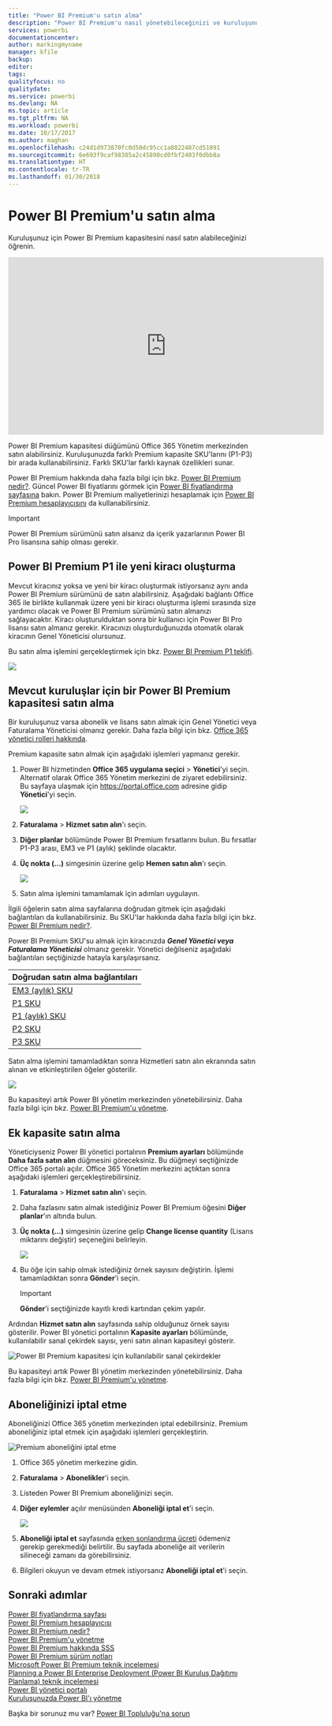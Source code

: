 ```yaml
---
title: "Power BI Premium'u satın alma"
description: "Power BI Premium'u nasıl yönetebileceğinizi ve kuruluşunuzun tamamı için içeriğe nasıl erişebileceğinizi öğrenin."
services: powerbi
documentationcenter: 
author: markingmyname
manager: kfile
backup: 
editor: 
tags: 
qualityfocus: no
qualitydate: 
ms.service: powerbi
ms.devlang: NA
ms.topic: article
ms.tgt_pltfrm: NA
ms.workload: powerbi
ms.date: 10/17/2017
ms.author: maghan
ms.openlocfilehash: c24d1d973870fc0d50dc95cc1a8822487cd51091
ms.sourcegitcommit: 6e693f9caf98385a2c45890cd0fbf2403f0dbb8a
ms.translationtype: HT
ms.contentlocale: tr-TR
ms.lasthandoff: 01/30/2018
---
```

# <a name="how-to-purchase-power-bi-premium"></a>Power BI Premium'u satın alma
Kuruluşunuz için Power BI Premium kapasitesini nasıl satın alabileceğinizi öğrenin.

<iframe width="640" height="360" src="https://www.youtube.com/embed/NkvYs5Qp4iA?rel=0&amp;showinfo=0" frameborder="0" allowfullscreen></iframe>

Power BI Premium kapasitesi düğümünü Office 365 Yönetim merkezinden satın alabilirsiniz. Kuruluşunuzda farklı Premium kapasite SKU'larını (P1-P3) bir arada kullanabilirsiniz. Farklı SKU'lar farklı kaynak özellikleri sunar.

Power BI Premium hakkında daha fazla bilgi için bkz. [Power BI Premium nedir?](service-premium.md). Güncel Power BI fiyatlarını görmek için [Power BI fiyatlandırma sayfasına](https://powerbi.microsoft.com/pricing/) bakın. Power BI Premium maliyetlerinizi hesaplamak için [Power BI Premium hesaplayıcısını](https://powerbi.microsoft.com/calculator/) da kullanabilirsiniz.

> [!IMPORTANT]
> Power BI Premium sürümünü satın alsanız da içerik yazarlarının Power BI Pro lisansına sahip olması gerekir.
> 
> 

## <a name="create-a-new-tenant-with-power-bi-premium-p1"></a>Power BI Premium P1 ile yeni kiracı oluşturma
Mevcut kiracınız yoksa ve yeni bir kiracı oluşturmak istiyorsanız aynı anda Power BI Premium sürümünü de satın alabilirsiniz. Aşağıdaki bağlantı Office 365 ile birlikte kullanmak üzere yeni bir kiracı oluşturma işlemi sırasında size yardımcı olacak ve Power BI Premium sürümünü satın almanızı sağlayacaktır. Kiracı oluşturulduktan sonra bir kullanıcı için Power BI Pro lisansı satın almanız gerekir. Kiracınızı oluşturduğunuzda otomatik olarak kiracının Genel Yöneticisi olursunuz.

Bu satın alma işlemini gerçekleştirmek için bkz. [Power BI Premium P1 teklifi](https://signup.microsoft.com/Signup?OfferId=b3ec5615-cc11-48de-967d-8d79f7cb0af1).

![](media/service-admin-premium-purchase/premium-purchase-with-tenant.png)

## <a name="purchase-a-power-bi-premium-capacity-for-an-existing-organization"></a>Mevcut kuruluşlar için bir Power BI Premium kapasitesi satın alma
Bir kuruluşunuz varsa abonelik ve lisans satın almak için Genel Yönetici veya Faturalama Yöneticisi olmanız gerekir. Daha fazla bilgi için bkz. [Office 365 yönetici rolleri hakkında](https://support.office.com/article/About-Office-365-admin-roles-da585eea-f576-4f55-a1e0-87090b6aaa9d).

Premium kapasite satın almak için aşağıdaki işlemleri yapmanız gerekir.

1. Power BI hizmetinden **Office 365 uygulama seçici** > **Yönetici**'yi seçin. Alternatif olarak Office 365 Yönetim merkezini de ziyaret edebilirsiniz. Bu sayfaya ulaşmak için https://portal.office.com adresine gidip **Yönetici**'yi seçin.
   
    ![](media/service-admin-premium-purchase/o365-app-picker.png)
2. **Faturalama** > **Hizmet satın alın**'ı seçin.
3. **Diğer planlar** bölümünde Power BI Premium fırsatlarını bulun. Bu fırsatlar P1-P3 arası, EM3 ve P1 (aylık) şeklinde olacaktır.
4. **Üç nokta (...)** simgesinin üzerine gelip **Hemen satın alın**'ı seçin.
   
    ![](media/service-admin-premium-purchase/premium-purchase.png)
5. Satın alma işlemini tamamlamak için adımları uygulayın.

İlgili öğelerin satın alma sayfalarına doğrudan gitmek için aşağıdaki bağlantıları da kullanabilirsiniz. Bu SKU'lar hakkında daha fazla bilgi için bkz. [Power BI Premium nedir?](service-premium.md#premiumskus).

Power BI Premium SKU'su almak için kiracınızda ***Genel Yönetici veya Faturalama Yöneticisi*** olmanız gerekir. Yönetici değilseniz aşağıdaki bağlantıları seçtiğinizde hatayla karşılaşırsanız.

| Doğrudan satın alma bağlantıları |
| --- |
| [EM3 (aylık) SKU](https://portal.office.com/commerce/completeorder.aspx?OfferId=4004702D-749C-4F74-BF47-3048F1833780&adminportal=1) |
| [P1 SKU](https://portal.office.com/commerce/completeorder.aspx?OfferId=b3ec5615-cc11-48de-967d-8d79f7cb0af1&adminportal=1) |
| [P1 (aylık) SKU](https://portal.office.com/commerce/completeorder.aspx?OfferId=E4C8EDD3-74A1-4D42-A738-C647972FBE81&adminportal=1) |
| [P2 SKU](https://portal.office.com/commerce/completeorder.aspx?OfferId=062F2AA7-B4BC-4B0E-980F-2072102D8605&adminportal=1) |
| [P3 SKU](https://portal.office.com/commerce/completeorder.aspx?OfferId=40c7d673-375c-42a1-84ca-f993a524fed0&adminportal=1) |

Satın alma işlemini tamamladıktan sonra Hizmetleri satın alın ekranında satın alınan ve etkinleştirilen öğeler gösterilir.

![](media/service-admin-premium-purchase/premium-purchased.png)

Bu kapasiteyi artık Power BI yönetim merkezinden yönetebilirsiniz. Daha fazla bilgi için bkz. [Power BI Premium'u yönetme](service-admin-premium-manage.md).

## <a name="purchase-more-capacities"></a>Ek kapasite satın alma
Yöneticiyseniz Power BI yönetici portalının **Premium ayarları** bölümünde **Daha fazla satın alın** düğmesini göreceksiniz. Bu düğmeyi seçtiğinizde Office 365 portalı açılır. Office 365 Yönetim merkezini açtıktan sonra aşağıdaki işlemleri gerçekleştirebilirsiniz.

1. **Faturalama** > **Hizmet satın alın**'ı seçin.
2. Daha fazlasını satın almak istediğiniz Power BI Premium öğesini **Diğer planlar**'ın altında bulun.
3. **Üç nokta (...)** simgesinin üzerine gelip **Change license quantity** (Lisans miktarını değiştir) seçeneğini belirleyin.
   
    ![](media/service-admin-premium-purchase/premium-purchase-more.png)
4. Bu öğe için sahip olmak istediğiniz örnek sayısını değiştirin. İşlemi tamamladıktan sonra **Gönder**'i seçin.
   
   > [!IMPORTANT]
   > **Gönder**'i seçtiğinizde kayıtlı kredi kartından çekim yapılır.
   > 
   > 

Ardından **Hizmet satın alın** sayfasında sahip olduğunuz örnek sayısı gösterilir. Power BI yönetici portalının **Kapasite ayarları** bölümünde, kullanılabilir sanal çekirdek sayısı, yeni satın alınan kapasiteyi gösterir.

![Power BI Premium kapasitesi için kullanılabilir sanal çekirdekler](media/service-admin-premium-purchase/premium-capacities.png)

Bu kapasiteyi artık Power BI yönetim merkezinden yönetebilirsiniz. Daha fazla bilgi için bkz. [Power BI Premium'u yönetme](service-admin-premium-manage.md).

## <a name="cancel-your-subscription"></a>Aboneliğinizi iptal etme
Aboneliğinizi Office 365 yönetim merkezinden iptal edebilirsiniz. Premium aboneliğiniz iptal etmek için aşağıdaki işlemleri gerçekleştirin.

![](media/service-admin-premium-purchase/premium-cancel-subscription.png "Premium aboneliğini iptal etme")

1. Office 365 yönetim merkezine gidin.
2. **Faturalama** > **Abonelikler**'i seçin.
3. Listeden Power BI Premium aboneliğinizi seçin.
4. **Diğer eylemler** açılır menüsünden **Aboneliği iptal et**'i seçin.
   
    ![](media/service-admin-premium-purchase/o365-more-actions.png)
5. **Aboneliği iptal et** sayfasında [erken sonlandırma ücreti](https://support.office.com/article/early-termination-fees-6487d4de-401a-466f-8bc3-c0beb5cc40d3) ödemeniz gerekip gerekmediği belirtilir. Bu sayfada aboneliğe ait verilerin silineceği zamanı da görebilirsiniz.
6. Bilgileri okuyun ve devam etmek istiyorsanız **Aboneliği iptal et**'i seçin.

## <a name="next-steps"></a>Sonraki adımlar
[Power BI fiyatlandırma sayfası](https://powerbi.microsoft.com/pricing/)  
[Power BI Premium hesaplayıcısı](https://powerbi.microsoft.com/calculator/)  
[Power BI Premium nedir?](service-premium.md)  
[Power BI Premium'u yönetme](service-admin-premium-manage.md)  
[Power BI Premium hakkında SSS](service-premium-faq.md)  
[Power BI Premium sürüm notları](service-premium-release-notes.md)  
[Microsoft Power BI Premium teknik incelemesi](https://aka.ms/pbipremiumwhitepaper)  
[Planning a Power BI Enterprise Deployment (Power BI Kuruluş Dağıtımı Planlama) teknik incelemesi](https://aka.ms/pbienterprisedeploy)  
[Power BI yönetici portalı](service-admin-portal.md)  
[Kuruluşunuzda Power BI'ı yönetme](service-admin-administering-power-bi-in-your-organization.md)  

Başka bir sorunuz mu var? [Power BI Topluluğu'na sorun](http://community.powerbi.com/)

